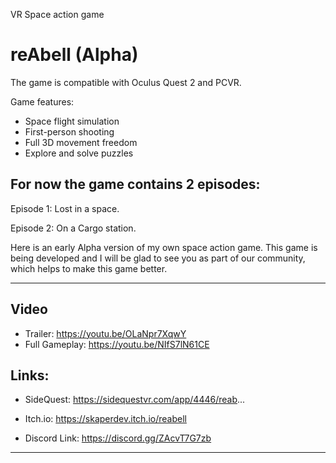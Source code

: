 VR Space action game
# reAbell (Alpha)
The game is compatible with Oculus Quest 2 and PCVR.

Game features:
* Space flight simulation
* First-person shooting 
* Full 3D movement freedom
* Explore and solve puzzles 

## For now the game contains 2 episodes:

Episode 1: Lost in a space.

Episode 2: On a Cargo station.

Here is an early Alpha version of my own space action game. This game is being developed and I will be glad to see you as part of our community, which helps to make this game better. 

___
## Video
* Trailer:       https://youtu.be/OLaNpr7XqwY
* Full Gameplay: https://youtu.be/NIfS7lN61CE

## Links:
* SideQuest: https://sidequestvr.com/app/4446/reab...
* Itch.io: https://skaperdev.itch.io/reabell

* Discord Link: https://discord.gg/ZAcvT7G7zb
___
